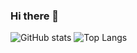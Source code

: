 ### Hi there 👋

![GitHub stats](https://github-readme-stats.vercel.app/api?username=Magnus1231212&show_icons=true&theme=transparent)
![Top Langs](https://github-readme-stats.vercel.app/api/top-langs/?username=Magnus1231212&theme=transparent)
<!--
**Magnus1231212/Magnus1231212** is a ✨ _special_ ✨ repository because its `README.md` (this file) appears on your GitHub profile.

Here are some ideas to get you started:

- 🔭 I’m currently working on ...
- 🌱 I’m currently learning ...
- 👯 I’m looking to collaborate on ...
- 🤔 I’m looking for help with ...
- 💬 Ask me about ...
- 📫 How to reach me: ...
- 😄 Pronouns: ...
- ⚡ Fun fact: ...
-->
